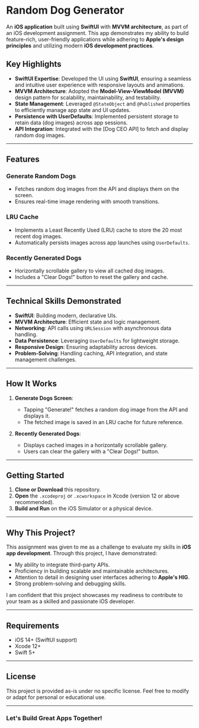 # Random Dog Generator

An **iOS application** built using **SwiftUI** with **MVVM architecture**, as part of an iOS development assignment. This app demonstrates my ability to build feature-rich, user-friendly applications while adhering to **Apple's design principles** and utilizing modern **iOS development practices**.

## Key Highlights

- **SwiftUI Expertise**: Developed the UI using **SwiftUI**, ensuring a seamless and intuitive user experience with responsive layouts and animations.
- **MVVM Architecture**: Adopted the **Model-View-ViewModel (MVVM)** design pattern for scalability, maintainability, and testability.
- **State Management**: Leveraged `@StateObject` and `@Published` properties to efficiently manage app state and UI updates.
- **Persistence with UserDefaults**: Implemented persistent storage to retain data (dog images) across app sessions.
- **API Integration**: Integrated with the [Dog CEO API] to fetch and display random dog images.

---

## Features

### **Generate Random Dogs**
- Fetches random dog images from the API and displays them on the screen.
- Ensures real-time image rendering with smooth transitions.

### **LRU Cache**
- Implements a Least Recently Used (LRU) cache to store the 20 most recent dog images.
- Automatically persists images across app launches using `UserDefaults`.

### **Recently Generated Dogs**
- Horizontally scrollable gallery to view all cached dog images.
- Includes a "Clear Dogs!" button to reset the gallery and cache.

---

## Technical Skills Demonstrated

- **SwiftUI**: Building modern, declarative UIs.
- **MVVM Architecture**: Efficient state and logic management.
- **Networking**: API calls using `URLSession` with asynchronous data handling.
- **Data Persistence**: Leveraging `UserDefaults` for lightweight storage.
- **Responsive Design**: Ensuring adaptability across devices.
- **Problem-Solving**: Handling caching, API integration, and state management challenges.

---

## How It Works

1. **Generate Dogs Screen**:
   - Tapping "Generate!" fetches a random dog image from the API and displays it.
   - The fetched image is saved in an LRU cache for future reference.

2. **Recently Generated Dogs**:
   - Displays cached images in a horizontally scrollable gallery.
   - Users can clear the gallery with a "Clear Dogs!" button.

---

## Getting Started

1. **Clone or Download** this repository.  
2. **Open** the `.xcodeproj` or `.xcworkspace` in Xcode (version 12 or above recommended).  
3. **Build and Run** on the iOS Simulator or a physical device.  

---

## Why This Project?

This assignment was given to me as a challenge to evaluate my skills in **iOS app development**. Through this project, I have demonstrated:
- My ability to integrate third-party APIs.
- Proficiency in building scalable and maintainable architectures.
- Attention to detail in designing user interfaces adhering to **Apple's HIG**.
- Strong problem-solving and debugging skills.

I am confident that this project showcases my readiness to contribute to your team as a skilled and passionate iOS developer.

---

## Requirements

- iOS 14+ (SwiftUI support)
- Xcode 12+
- Swift 5+

---

## License

This project is provided as-is under no specific license. Feel free to modify or adapt for personal or educational use.

---

### Let's Build Great Apps Together!
